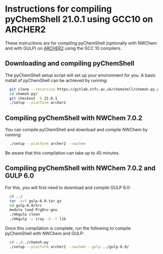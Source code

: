 Instructions for compiling pyChemShell 21.0.1 using GCC10 on ARCHER2
====================================================================

These instructions are for compiling pyChemShell (optionally with NWChem and 
with GULP) on [ARCHER2](https://www.archer2.ac.uk) using the GCC 10 compilers.

Downloading and compiling pyChemShell
-------------------------------------

The pyChemShell setup script will set up your environment for you. A basic 
install of pyChemShell can be achieved by running:

```bash
  git clone --recursive https://gitlab.stfc.ac.uk/chemshell/chemsh-py.git
  cd chemsh-py/
  git checkout -b 21.0.1
  ./setup --platform archer2
```

Compiling pyChemShell with NWChem 7.0.2
---------------------------------------

You can compile pyChemShell and download and compile NWChem by running:

```bash
  ./setup --platform archer2 --nwchem
```

Be aware that this compilation can take up to 45 minutes.

Compiling pyChemShell with NWChem 7.0.2 and GULP 6.0
----------------------------------------------------

For this, you will first need to download and compile GULP 6.0:

```bash
  cd ../
  tar -xvf gulp-6.0.tar.gz
  cd gulp-6.0/Src
  module load PrgEnv-gnu
  ./mkgulp clean
  ./mkgulp -c cray -m -t lib
```

Once this compilation is complete, run the following to compile pyChemShell 
with NWChem and GULP:

```bash
  cd ../../chemsh-py
  ./setup --platform archer2 --nwchem --gulp ../gulp-6.0/
```
